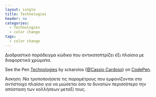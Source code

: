 ```yaml
---
layout: single
title: Technologies 
header: no
categories:
  - Technologies
  - color change
tags:
  - color change
---
```



Διαδραστικό παράδειγμα κώδικα που αντικατοπτρίζει έξι πλαίσια με διαφορετικά χρώματα.

<p data-height="350" data-theme-id="17517" data-slug-hash="oXbvMj" data-default-tab="result" data-user="sckarolos" class='codepen'>See the Pen <a href='https://codepen.io/cassiocardoso/pen/oXbvMj'>Technologies</a> by sckarolos (<a href='https://codepen.io/cassiocardoso/'>@Cassio Cardoso</a>) on <a href='http://codepen.io'>CodePen</a>.</p>
<script async src="//assets.codepen.io/assets/embed/ei.js"></script>

Άσκηση :Να τροποποιήσετε τις παραμέτρους που εμφανίζονται στο αντίστοιχο πλαίσιο για να μιώσεται όσο το δυνατών περισσότερο την απόσταση των κολλήσεων μεταξί τους.





